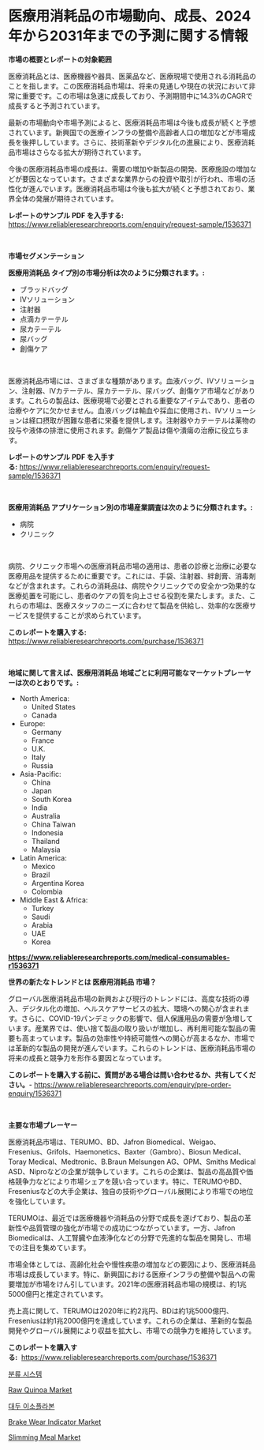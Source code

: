 <p><h1>医療用消耗品の市場動向、成長、2024年から2031年までの予測に関する情報</h1></p><p><strong>市場の概要とレポートの対象範囲</strong></p>
<p><p>医療消耗品とは、医療機器や器具、医薬品など、医療現場で使用される消耗品のことを指します。この医療消耗品市場は、将来の見通しや現在の状況において非常に重要です。この市場は急速に成長しており、予測期間中に14.3%のCAGRで成長すると予測されています。</p><p>最新の市場動向や市場予測によると、医療消耗品市場は今後も成長が続くと予想されています。新興国での医療インフラの整備や高齢者人口の増加などが市場成長を後押ししています。さらに、技術革新やデジタル化の進展により、医療消耗品市場はさらなる拡大が期待されています。</p><p>今後の医療消耗品市場の成長は、需要の増加や新製品の開発、医療施設の増加などが要因となっています。さまざまな業界からの投資や取引が行われ、市場の活性化が進んでいます。医療消耗品市場は今後も拡大が続くと予想されており、業界全体の発展が期待されています。</p></p>
<p><strong>レポートのサンプル PDF を入手する:</strong> <a href="https://www.reliableresearchreports.com/enquiry/request-sample/1536371">https://www.reliableresearchreports.com/enquiry/request-sample/1536371</a></p>
<p>&nbsp;</p>
<p><strong>市場セグメンテーション</strong></p>
<p><strong>医療用消耗品 タイプ別の市場分析は次のように分類されます。:</strong></p>
<p><ul><li>ブラッドバッグ</li><li>IVソリューション</li><li>注射器</li><li>点滴カテーテル</li><li>尿カテーテル</li><li>尿バッグ</li><li>創傷ケア</li></ul></p>
<p>&nbsp;</p>
<p><p>医療消耗品市場には、さまざまな種類があります。血液バッグ、IVソリューション、注射器、IVカテーテル、尿カテーテル、尿バッグ、創傷ケア市場などがあります。これらの製品は、医療現場で必要とされる重要なアイテムであり、患者の治療やケアに欠かせません。血液バッグは輸血や採血に使用され、IVソリューションは経口摂取が困難な患者に栄養を提供します。注射器やカテーテルは薬物の投与や液体の排泄に使用されます。創傷ケア製品は傷や潰瘍の治療に役立ちます。</p></p>
<p><strong>レポートのサンプル PDF を入手する:</strong>&nbsp;<a href="https://www.reliableresearchreports.com/enquiry/request-sample/1536371">https://www.reliableresearchreports.com/enquiry/request-sample/1536371</a></p>
<p>&nbsp;</p>
<p><strong> 医療用消耗品 アプリケーション別の市場産業調査は次のように分類されます。:</strong></p>
<p><ul><li>病院</li><li>クリニック</li></ul></p>
<p>&nbsp;</p>
<p><p>病院、クリニック市場への医療消耗品市場の適用は、患者の診療と治療に必要な医療用品を提供するために重要です。これには、手袋、注射器、絆創膏、消毒剤などが含まれます。これらの消耗品は、病院やクリニックでの安全かつ効果的な医療処置を可能にし、患者のケアの質を向上させる役割を果たします。また、これらの市場は、医療スタッフのニーズに合わせて製品を供給し、効率的な医療サービスを提供することが求められています。</p></p>
<p><strong>このレポートを購入する:</strong>&nbsp; <a href="https://www.reliableresearchreports.com/purchase/1536371">https://www.reliableresearchreports.com/purchase/1536371</a></p>
<p>&nbsp;</p>
<p><strong>地域に関して言えば、医療用消耗品 地域ごとに利用可能なマーケットプレーヤーは次のとおりです。:</strong></p>
<p><ul>
    <li>
        North America:
        <ul>
            <li>United States</li>
            <li>Canada</li>
        </ul>
    </li>
    <li>
        Europe:
        <ul>
            <li>Germany</li>
            <li>France</li>
            <li>U.K.</li>
            <li>Italy</li>
            <li>Russia</li>
        </ul>
    </li>
    <li>
        Asia-Pacific:
        <ul>
            <li>China</li>
            <li>Japan</li>
            <li>South Korea</li>
            <li>India</li>
            <li>Australia</li>
            <li>China Taiwan</li>
            <li>Indonesia</li>
            <li>Thailand</li>
            <li>Malaysia</li>
        </ul>
    </li>
    <li>
        Latin America:
        <ul>
            <li>Mexico</li>
            <li>Brazil</li>
            <li>Argentina Korea</li>
            <li>Colombia</li>
        </ul>
    </li>
    <li>
        Middle East & Africa:
        <ul>
            <li>Turkey</li>
            <li>Saudi</li>
            <li>Arabia</li>
            <li>UAE</li>
            <li>Korea</li>
        </ul>
    </li>
    </ul></p>
<p><strong><a href="https://www.reliableresearchreports.com/medical-consumables-r1536371">https://www.reliableresearchreports.com/medical-consumables-r1536371</a></strong>&nbsp;</p>
<p><strong>世界の新たなトレンドとは 医療用消耗品 市場？</strong></p>
<p><p>グローバル医療消耗品市場の新興および現行のトレンドには、高度な技術の導入、デジタル化の増加、ヘルスケアサービスの拡大、環境への関心が含まれます。さらに、COVID-19パンデミックの影響で、個人保護用品の需要が急増しています。産業界では、使い捨て製品の取り扱いが増加し、再利用可能な製品の需要も高まっています。製品の効率性や持続可能性への関心が高まるなか、市場では革新的な製品の開発が進んでいます。これらのトレンドは、医療消耗品市場の将来の成長と競争力を形作る要因となっています。</p></p>
<p><strong>このレポートを購入する前に、質問がある場合は問い合わせるか、共有してください。</strong>- <a href="https://www.reliableresearchreports.com/enquiry/pre-order-enquiry/1536371">https://www.reliableresearchreports.com/enquiry/pre-order-enquiry/1536371</a></p>
<p>&nbsp;</p>
<p><strong>主要な市場プレーヤー</strong></p>
<p><p>医療消耗品市場は、TERUMO、BD、Jafron Biomedical、Weigao、Fresenius、Grifols、Haemonetics、Baxter（Gambro）、Biosun Medical、Toray Medical、Medtronic、B.Braun Melsungen AG、OPM、Smiths Medical ASD、Niproなどの企業が競争しています。これらの企業は、製品の高品質や価格競争力などにより市場シェアを競い合っています。特に、TERUMOやBD、Freseniusなどの大手企業は、独自の技術やグローバル展開により市場での地位を強化しています。</p><p>TERUMOは、最近では医療機器や消耗品の分野で成長を遂げており、製品の革新性や品質管理の強化が市場での成功につながっています。一方、Jafron Biomedicalは、人工腎臓や血液浄化などの分野で先進的な製品を開発し、市場での注目を集めています。</p><p>市場全体としては、高齢化社会や慢性疾患の増加などの要因により、医療消耗品市場は成長しています。特に、新興国における医療インフラの整備や製品への需要増加が市場をけん引しています。2021年の医療消耗品市場の規模は、約1兆5000億円と推定されています。</p><p>売上高に関して、TERUMOは2020年に約2兆円、BDは約1兆5000億円、Freseniusは約1兆2000億円を達成しています。これらの企業は、革新的な製品開発やグローバル展開により収益を拡大し、市場での競争力を維持しています。</p></p>
<p><strong>このレポートを購入する:</strong>&nbsp;&nbsp;<a href="https://www.reliableresearchreports.com/purchase/1536371">https://www.reliableresearchreports.com/purchase/1536371</a></p>
<p><p><a href="https://github.com/vs10l4sfg5c/Market-Research-Report-List-1/blob/main/710022916924.md">분류 시스템</a></p><p><a href="https://github.com/NorbertYates/Market-Research-Report-List-4/blob/main/raw-quinoa-market.md">Raw Quinoa Market</a></p><p><a href="https://github.com/Skyleitney456456/Market-Research-Report-List-1/blob/main/499974416925.md">대두 이소플라본</a></p><p><a href="https://issuu.com/reportprime-2/docs/brake-wear-indicator-market-size-2030.pptx">Brake Wear Indicator Market</a></p><p><a href="https://github.com/prosalinda88/Market-Research-Report-List-3/blob/main/slimming-meal-market.md">Slimming Meal Market</a></p></p>